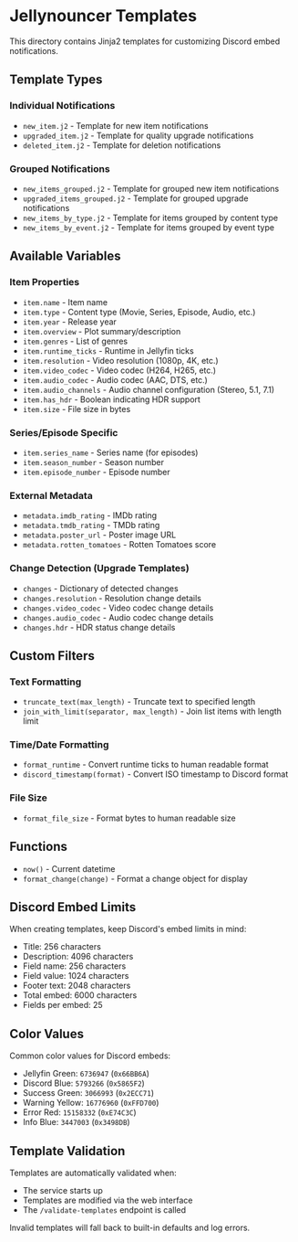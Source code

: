 # Jellynouncer Templates

This directory contains Jinja2 templates for customizing Discord embed notifications.

## Template Types

### Individual Notifications
- `new_item.j2` - Template for new item notifications
- `upgraded_item.j2` - Template for quality upgrade notifications  
- `deleted_item.j2` - Template for deletion notifications

### Grouped Notifications
- `new_items_grouped.j2` - Template for grouped new item notifications
- `upgraded_items_grouped.j2` - Template for grouped upgrade notifications
- `new_items_by_type.j2` - Template for items grouped by content type
- `new_items_by_event.j2` - Template for items grouped by event type

## Available Variables

### Item Properties
- `item.name` - Item name
- `item.type` - Content type (Movie, Series, Episode, Audio, etc.)
- `item.year` - Release year
- `item.overview` - Plot summary/description
- `item.genres` - List of genres
- `item.runtime_ticks` - Runtime in Jellyfin ticks
- `item.resolution` - Video resolution (1080p, 4K, etc.)
- `item.video_codec` - Video codec (H264, H265, etc.)
- `item.audio_codec` - Audio codec (AAC, DTS, etc.)
- `item.audio_channels` - Audio channel configuration (Stereo, 5.1, 7.1)
- `item.has_hdr` - Boolean indicating HDR support
- `item.size` - File size in bytes

### Series/Episode Specific
- `item.series_name` - Series name (for episodes)
- `item.season_number` - Season number
- `item.episode_number` - Episode number

### External Metadata
- `metadata.imdb_rating` - IMDb rating
- `metadata.tmdb_rating` - TMDb rating
- `metadata.poster_url` - Poster image URL
- `metadata.rotten_tomatoes` - Rotten Tomatoes score

### Change Detection (Upgrade Templates)
- `changes` - Dictionary of detected changes
- `changes.resolution` - Resolution change details
- `changes.video_codec` - Video codec change details
- `changes.audio_codec` - Audio codec change details
- `changes.hdr` - HDR status change details

## Custom Filters

### Text Formatting
- `truncate_text(max_length)` - Truncate text to specified length
- `join_with_limit(separator, max_length)` - Join list items with length limit

### Time/Date Formatting
- `format_runtime` - Convert runtime ticks to human readable format
- `discord_timestamp(format)` - Convert ISO timestamp to Discord format

### File Size
- `format_file_size` - Format bytes to human readable size

## Functions
- `now()` - Current datetime
- `format_change(change)` - Format a change object for display

## Discord Embed Limits

When creating templates, keep Discord's embed limits in mind:
- Title: 256 characters
- Description: 4096 characters  
- Field name: 256 characters
- Field value: 1024 characters
- Footer text: 2048 characters
- Total embed: 6000 characters
- Fields per embed: 25

## Color Values

Common color values for Discord embeds:
- Jellyfin Green: `6736947` (`0x66BB6A`)
- Discord Blue: `5793266` (`0x5865F2`) 
- Success Green: `3066993` (`0x2ECC71`)
- Warning Yellow: `16776960` (`0xFFD700`)
- Error Red: `15158332` (`0xE74C3C`)
- Info Blue: `3447003` (`0x3498DB`)

## Template Validation

Templates are automatically validated when:
- The service starts up
- Templates are modified via the web interface
- The `/validate-templates` endpoint is called

Invalid templates will fall back to built-in defaults and log errors.